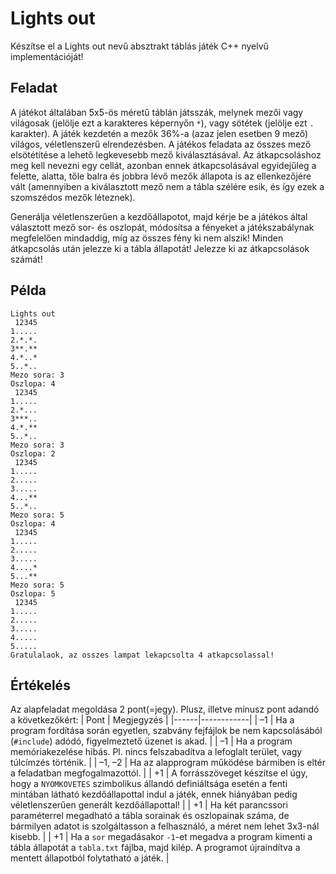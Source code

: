 # Lights out

Készítse el a Lights out nevű absztrakt táblás játék C++ nyelvű implementációját!

## Feladat

A játékot általában 5x5-ös méretű táblán játsszák, melynek mezői vagy világosak (jelölje ezt a karakteres képernyőn `*`), vagy sötétek (jelölje ezt `.` karakter). A játék kezdetén a mezők 36%-a (azaz jelen esetben 9 mező) világos, véletlenszerű elrendezésben. A játékos feladata az összes mező elsötétítése a lehető legkevesebb mező kiválasztásával. Az átkapcsoláshoz meg kell nevezni egy cellát, azonban ennek átkapcsolásával egyidejűleg a felette, alatta, tőle balra és jobbra lévő mezők állapota is az ellenkezőjére vált (amennyiben a kiválasztott mező nem a tábla szélére esik, és így ezek a szomszédos mezők léteznek).

Generálja véletlenszerűen a kezdőállapotot, majd kérje be a játékos által választott mező sor- és oszlopát, módosítsa a fényeket a játékszabálynak megfelelően mindaddig, míg az összes fény ki nem alszik! Minden átkapcsolás után jelezze ki a tábla állapotát! Jelezze ki az átkapcsolások számát!

## Példa

```
Lights out
 12345
1.....
2.*.*.
3**.**
4.*..*
5..*..
Mezo sora: 3
Oszlopa: 4
 12345
1.....
2.*...
3***..
4.*.**
5..*..
Mezo sora: 3
Oszlopa: 2
 12345
1.....
2.....
3.....
4...**
5..*..
Mezo sora: 5
Oszlopa: 4
 12345
1.....
2.....
3.....
4....*
5...**
Mezo sora: 5
Oszlopa: 5
 12345
1.....
2.....
3.....
4.....
5.....
Gratulalaok, az osszes lampat lekapcsolta 4 atkapcsolassal!
```

## Értékelés

Az alapfeladat megoldása 2 pont(=jegy). Plusz, illetve mínusz pont adandó a következőkért:
| Pont | Megjegyzés |
|------|------------|
| –1 | Ha a program fordítása során egyetlen, szabvány fejfájlok be nem kapcsolásából (`#include`) adódó, figyelmeztető üzenet is akad. |
| –1 | Ha a program memóriakezelése hibás. Pl. nincs felszabadítva a lefoglalt terület, vagy túlcímzés történik. |
| –1, –2 | Ha az alapprogram működése bármiben is eltér a feladatban megfogalmazottól. |
| +1 | A forrásszöveget készítse el úgy, hogy a `NYOMKOVETES` szimbolikus állandó definiáltsága esetén a fenti mintában látható kezdőállapottal indul a játék, ennek hiányában pedig véletlenszerűen generált kezdőállapottal! |
| +1 | Ha két parancssori paraméterrel megadható a tábla sorainak és oszlopainak száma, de bármilyen adatot is szolgáltasson a felhasználó, a méret nem lehet 3x3-nál kisebb. |
| +1 | Ha a `sor` megadásakor `-1`-et megadva a program kimenti a tábla állapotát a `tabla.txt` fájlba, majd kilép. A programot újraindítva a mentett állapotból folytatható a játék. |
